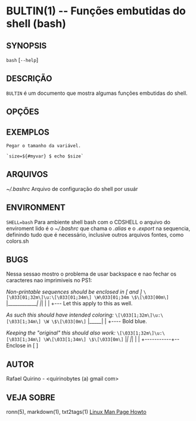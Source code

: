 BULTIN(1) -- Funções embutidas do shell (bash)
===============================================


SYNOPSIS
--------

`bash` [`--help`]

DESCRIÇÃO
---------

`BULTIN` é um documento que mostra algumas funções embutidas do shell.

OPÇÕES
------

EXEMPLOS
--------

	Pegar o tamanho da variável.

	`size=${#myvar} $ echo $size`

ARQUIVOS
--------

*~/.bashrc*
  Arquivo de configuração do shell por usuár

ENVIRONMENT
-----------

`SHELL=bash`
  Para ambiente shell bash com o CDSHELL o arquivo do enviroment lido é o *~/.bashrc* que chama o *.alias* e o *.export*  na sequencia, definindo tudo que é necessário, inclusive outros arquivos fontes, como colors.sh


BUGS
----

Nessa sessao mostro o problema de usar backspace e nao fechar os caracteres nao imprimiveis no PS1:


*Non-printable sequences should be enclosed in \[ and \]*
`\[\033[01;32m\]\u:\[\033[01;34m\] \W\033[01;34m \$\[\033[00m\]`
                   |_____________|               |_|
                          |                       |
                          +--- Let this apply to this as well.

*As such this should have intended coloring:*
`\[\033[1;32m\]\u:\[\033[1;34m\] \W \$\[\033[0m\]`
                                |_____|
                                   |
                                   +---- Bold blue.

*Keeping the "original" this should also work:*
`\[\033[1;32m\]\u:\[\033[1;34m\] \W\[\033[1;34m\] \$\[\033[0m\]`
                                   |_|         |_|
                                    |           |
                                    +-----------+-- Enclose in \[ \]


AUTOR
-----

Rafael Quirino - <quirinobytes (a) gmail com>

VEJA SOBRE
----------

ronn(5), markdown(1), txt2tags(1) [Linux Man Page Howto](
http://www.schweikhardt.net/man_page_howto.html)
